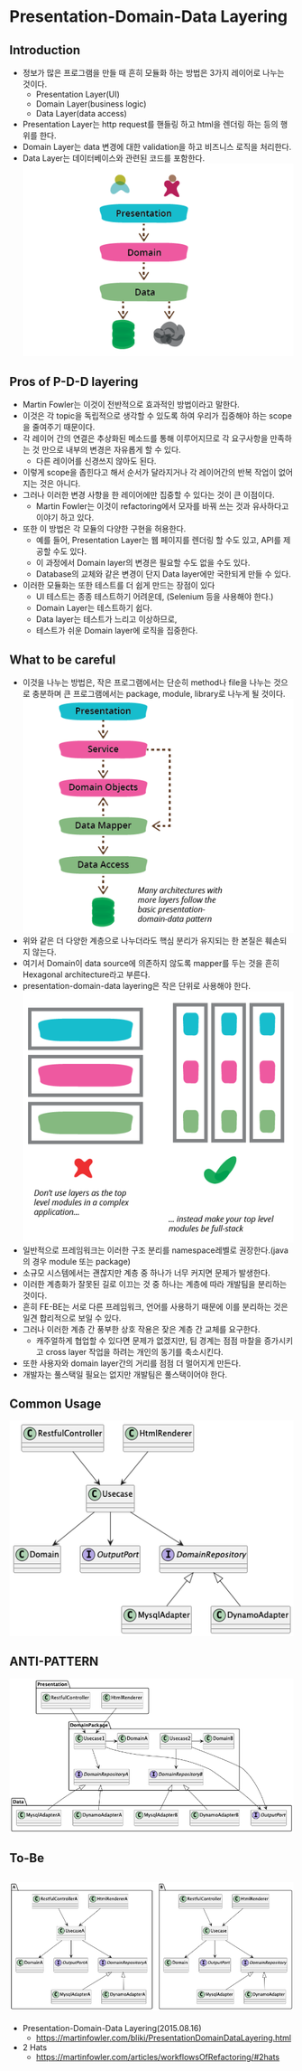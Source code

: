 # Presentation-Domain-Data Layering
## Introduction
* 정보가 많은 프로그램을 만들 때 흔히 모듈화 하는 방법은 3가지 레이어로 나누는 것이다.
  * Presentation Layer(UI)
  * Domain Layer(business logic)
  * Data Layer(data access)
* Presentation Layer는 http request를 핸들링 하고 html을 렌더링 하는 등의 행위를 한다.
* Domain Layer는 data 변경에 대한 validation을 하고 비즈니스 로직을 처리한다.
* Data Layer는 데이터베이스와 관련된 코드를 포함한다.
![img.png](img.png)

## Pros of P-D-D layering
* Martin Fowler는 이것이 전반적으로 효과적인 방법이라고 말한다.
* 이것은 각 topic을 독립적으로 생각할 수 있도록 하여 우리가 집중해야 하는 scope을 줄여주기 때문이다.
* 각 레이어 간의 연결은 추상화된 메소드를 통해 이루어지므로 각 요구사항을 만족하는 것 만으로 내부의 변경은 자유롭게 할 수 있다.
  * 다른 레이어를 신경쓰지 않아도 된다.
* 이렇게 scope을 좁힌다고 해서 순서가 달라지거나 각 레이어간의 반복 작업이 없어지는 것은 아니다.
* 그러나 이러한 변경 사항을 한 레이어에만 집중할 수 있다는 것이 큰 이점이다.
  * Martin Fowler는 이것이 refactoring에서 모자를 바꿔 쓰는 것과 유사하다고 이야기 하고 있다.
* 또한 이 방법은 각 모듈의 다양한 구현을 허용한다.
  * 예를 들어, Presentation Layer는 웹 페이지를 렌더링 할 수도 있고, API를 제공할 수도 있다.
  * 이 과정에서 Domain layer의 변경은 필요할 수도 없을 수도 있다.
  * Database의 교체와 같은 변경이 단지 Data layer에만 국한되게 만들 수 있다.
* 이러한 모듈화는 또한 테스트를 더 쉽게 만드는 장점이 있다
  * UI 테스트는 종종 테스트하기 어려운데, (Selenium 등을 사용해야 한다.)
  * Domain Layer는 테스트하기 쉽다.
  * Data layer는 테스트가 느리고 이상하므로,
  * 테스트가 쉬운 Domain layer에 로직을 집중한다.

## What to be careful
* 이것을 나누는 방법은, 작은 프로그램에서는 단순히 method나 file을 나누는 것으로 충분하며 큰 프로그램에서는 package, module, library로 나누게 될 것이다.
![img_1.png](img_1.png)
* 위와 같은 더 다양한 계층으로 나누더라도 핵심 분리가 유지되는 한 본질은 훼손되지 않는다.
* 여기서 Domain이 data source에 의존하지 않도록 mapper를 두는 것을 흔히 Hexagonal architecture라고 부른다.
* presentation-domain-data layering은 작은 단위로 사용해야 한다.
![img_2.png](img_2.png)
* 일반적으로 프레임워크는 이러한 구조 분리를 namespace레벨로 권장한다.(java의 경우 module 또는 package)
* 소규모 시스템에서는 괜찮지만 계층 중 하나가 너무 커지면 문제가 발생한다.
* 이러한 계층화가 잘못된 길로 이끄는 것 중 하나는 계층에 따라 개발팀을 분리하는 것이다.
* 흔히 FE-BE는 서로 다른 프레임워크, 언어를 사용하기 때문에 이를 분리하는 것은 일견 합리적으로 보일 수 있다.
* 그러나 이러한 계층 간 풍부한 상호 작용은 잦은 계층 간 교체를 요구한다.
  * 캐주얼하게 협업할 수 있다면 문제가 없겠지만, 팀 경계는 점점 마찰을 증가시키고 cross layer 작업을 하려는 개인의 동기를 축소시킨다.
* 또한 사용자와 domain layer간의 거리를 점점 더 멀어지게 만든다.
* 개발자는 풀스택일 필요는 없지만 개발팀은 풀스택이어야 한다.

## Common Usage
![Common_Design.png](Common_Design.png)

## ANTI-PATTERN
![AntiPattern.png](AntiPattern.png)
## To-Be
![Common_Design_2.png](Common_Design_2.png)
---
* Presentation-Domain-Data Layering(2015.08.16)
  * https://martinfowler.com/bliki/PresentationDomainDataLayering.html
* 2 Hats
  * https://martinfowler.com/articles/workflowsOfRefactoring/#2hats